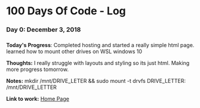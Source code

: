 # 100 Days Of Code - Log

### Day 0: December 3, 2018 
##### 

**Today's Progress**: Completed hosting and started a really simple html page. learned how to mount other drives on WSL windows 10 

**Thoughts:** I really struggle with layouts and styling so its just html. Making more progress tomorrow. 

**Notes:** mkdir /mnt/DRIVE_LETER && sudo mount -t drvfs DRIVE_LETTER: /mnt/DRIVE_LETTER

**Link to work:** [Home Page](http://www.msunderlin.tech)


